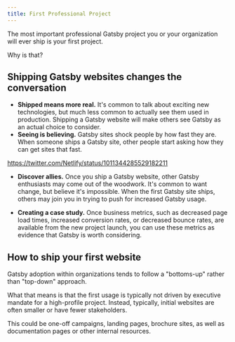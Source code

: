```yaml
---
title: First Professional Project
---
```


The most important professional Gatsby project you or your organization will ever ship is your first project.

Why is that?

## Shipping Gatsby websites changes the conversation

- **Shipped means more real.** It's common to talk about exciting new technologies, but much less common to actually see them used in production. Shipping a Gatsby website will make others see Gatsby as an actual choice to consider.
- **Seeing is believing.** Gatsby sites shock people by how fast they are. When someone ships a Gatsby site, other people start asking how they can get sites that fast.

https://twitter.com/Netlify/status/1011344285529182211

- **Discover allies.** Once you ship a Gatsby website, other Gatsby enthusiasts may come out of the woodwork. It's common to want change, but believe it's impossible. When the first Gatsby site ships, others may join you in trying to push for increased Gatsby usage.

- **Creating a case study.** Once business metrics, such as decreased page load times, increased conversion rates, or decreased bounce rates, are available from the new project launch, you can use these metrics as evidence that Gatsby is worth considering.

## How to ship your first website

Gatsby adoption within organizations tends to follow a "bottoms-up" rather than "top-down" approach.

What that means is that the first usage is typically not driven by executive mandate for a high-profile project. Instead, typically, initial websites are often smaller or have fewer stakeholders.

This could be one-off campaigns, landing pages, brochure sites, as well as documentation pages or other internal resources.
